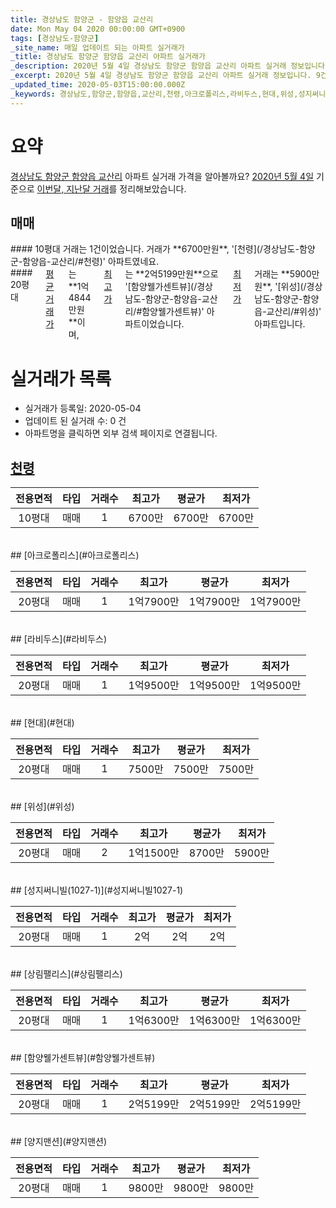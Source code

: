 ```yaml
---
title: 경상남도 함양군 - 함양읍 교산리
date: Mon May 04 2020 00:00:00 GMT+0900
tags: [경상남도-함양군]
_site_name: 매일 업데이트 되는 아파트 실거래가
_title: 경상남도 함양군 함양읍 교산리 아파트 실거래가
_description: 2020년 5월 4일 경상남도 함양군 함양읍 교산리 아파트 실거래 정보입니다. 9건 아파트 정보가 있습니다.
_excerpt: 2020년 5월 4일 경상남도 함양군 함양읍 교산리 아파트 실거래 정보입니다. 9건 아파트 정보가 있습니다.
_updated_time: 2020-05-03T15:00:00.000Z
_keywords: 경상남도,함양군,함양읍,교산리,천령,아크로폴리스,라비두스,현대,위성,성지써니빌(1027-1),상림팰리스,함양웰가센트뷰,양지맨션
---
```





# 요약
<ins>경상남도 함양군 함양읍 교산리</ins> 아파트 실거래 가격을 알아볼까요? <ins>2020년 5월 4일</ins> 기준으로 <ins>이번달, 지난달 거래</ins>를 정리해보았습니다.

## 매매
<div class="container">
<div class="six columns" markdown="1">
#### 10평대
거래는 1건이었습니다. 거래가 **6700만원**, '[천령](/경상남도-함양군-함양읍-교산리/#천령)' 아파트였네요.
</div>
<div class="six columns" markdown="1">
#### 20평대
<ins>평균 거래가</ins>는 **1억4844만원**이며, <ins>최고가</ins>는 **2억5199만원**으로 '[함양웰가센트뷰](/경상남도-함양군-함양읍-교산리/#함양웰가센트뷰)' 아파트이었습니다. <ins>최저가</ins> 거래는 **5900만원**, '[위성](/경상남도-함양군-함양읍-교산리/#위성)' 아파트입니다.
</div>
</div>



# 실거래가 목록
- 실거래가 등록일: 2020-05-04
- 업데이트 된 실거래 수: 0 건
- 아파트명을 클릭하면 외부 검색 페이지로 연결됩니다.

## [천령](#천령)

|전용면적|타입|거래수|최고가|평균가|최저가|
|:---:|:---:|:---:|:---:|:---:|:---:|
|10평대|<span class="deal-type-1">매매</span>|1|6700만|6700만|6700만|

<br/>
## [아크로폴리스](#아크로폴리스)

|전용면적|타입|거래수|최고가|평균가|최저가|
|:---:|:---:|:---:|:---:|:---:|:---:|
|20평대|<span class="deal-type-1">매매</span>|1|1억7900만|1억7900만|1억7900만|

<br/>
## [라비두스](#라비두스)

|전용면적|타입|거래수|최고가|평균가|최저가|
|:---:|:---:|:---:|:---:|:---:|:---:|
|20평대|<span class="deal-type-1">매매</span>|1|1억9500만|1억9500만|1억9500만|

<br/>
## [현대](#현대)

|전용면적|타입|거래수|최고가|평균가|최저가|
|:---:|:---:|:---:|:---:|:---:|:---:|
|20평대|<span class="deal-type-1">매매</span>|1|7500만|7500만|7500만|

<br/>
## [위성](#위성)

|전용면적|타입|거래수|최고가|평균가|최저가|
|:---:|:---:|:---:|:---:|:---:|:---:|
|20평대|<span class="deal-type-1">매매</span>|2|1억1500만|8700만|5900만|

<br/>
## [성지써니빌(1027-1)](#성지써니빌1027-1)

|전용면적|타입|거래수|최고가|평균가|최저가|
|:---:|:---:|:---:|:---:|:---:|:---:|
|20평대|<span class="deal-type-1">매매</span>|1|2억|2억|2억|

<br/>
## [상림팰리스](#상림팰리스)

|전용면적|타입|거래수|최고가|평균가|최저가|
|:---:|:---:|:---:|:---:|:---:|:---:|
|20평대|<span class="deal-type-1">매매</span>|1|1억6300만|1억6300만|1억6300만|

<br/>
## [함양웰가센트뷰](#함양웰가센트뷰)

|전용면적|타입|거래수|최고가|평균가|최저가|
|:---:|:---:|:---:|:---:|:---:|:---:|
|20평대|<span class="deal-type-1">매매</span>|1|2억5199만|2억5199만|2억5199만|

<br/>
## [양지맨션](#양지맨션)

|전용면적|타입|거래수|최고가|평균가|최저가|
|:---:|:---:|:---:|:---:|:---:|:---:|
|20평대|<span class="deal-type-1">매매</span>|1|9800만|9800만|9800만|

<br/>



